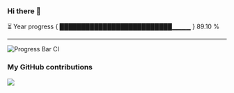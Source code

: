 ### Hi there 👋

⏳ Year progress { ██████████████████████████▁▁▁▁ } 89.10 %

---

![Progress Bar CI](https://github.com/starr-r/starr-r/workflows/Progress%20Bar%20CI/badge.svg)

### My GitHub contributions

![](https://raw.githubusercontent.com/starr-r/starr-r/main/assets/github-contribution-grid-snake.svg)
